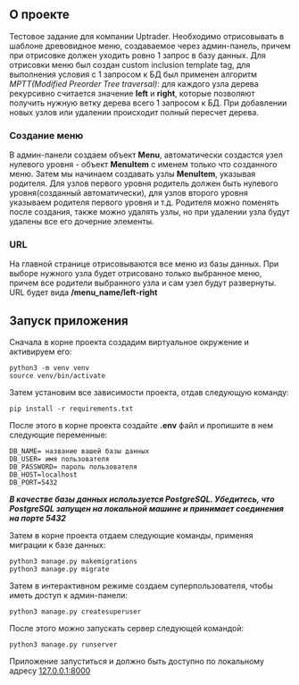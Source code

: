 ## О проекте
Тестовое задание для компании Uptrader. Необходимо отрисовывать в шаблоне древовидное меню, создаваемое через админ-панель, причем при отрисовке должен уходить ровно 1 запрос в базу данных.
Для отрисовки меню был создан custom inclusion template tag, для выполнения условия с 1 запросом к БД был применен алгоритм *MPTT(Modified Preorder Tree traversal)*: для каждого узла дерева рекурсивно считается значение **left** и **right**, которые позволяют получить нужную ветку дерева всего 1 запросом к БД.
При добавлении новых узлов или удалении происходит полный пересчет дерева.

### Создание меню
В админ-панели создаем объект **Menu**, автоматически создастся узел нулевого уровня - объект **MenuItem** с именем только что созданного меню. 
Затем мы начинаем создавать узлы **MenuItem**, указывая родителя. Для узлов первого уровня родитель должен быть нулевого уровня(созданный автоматически), для узлов второго уровня указываем родителя первого уровня и т.д.
Родителя можно поменять после создания, также можно удалять узлы, но при удалении узла будут удалены все его дочерние элементы.

### URL
На главной странице отрисовываются все меню из базы данных. При выборе нужного узла будет отрисовано только выбранное меню, причем все родители выбранного узла и сам узел будут развернуты. URL будет вида **/menu_name/left-right**

## Запуск приложения 
Сначала в корне проекта создадим виртуальное окружение и активируем его:
```
python3 -m venv venv
source venv/bin/activate
```
Затем установим все зависимости проекта, отдав следующую команду:
```
pip install -r requirements.txt
```
После этого в корне проекта создайте **.env** файл и пропишите в нем следующие переменные:
```
DB_NAME= название вашей базы данных
DB_USER= имя пользователя
DB_PASSWORD= пароль пользователя
DB_HOST=localhost
DB_PORT=5432
```
***В качестве базы данных используется PostgreSQL. Убедитесь, что PostgreSQL запущен на локальной машине и принимает соединения на порте 5432***

Затем в корне проекта отдаем следующие команды, применяя миграции к базе данных:
```
python3 manage.py makemigrations
python3 manage.py migrate
```
Затем в интерактивном режиме создаем суперпользователя, чтобы иметь доступ к админ-панели:
```
python3 manage.py createsuperuser
```
После этого можно запускать сервер следующей командой:
```
python3 manage.py runserver
```
Приложение запуститься и должно быть доступно по локальному адресу [127.0.0.1:8000](http://127.0.0.1:8000)

